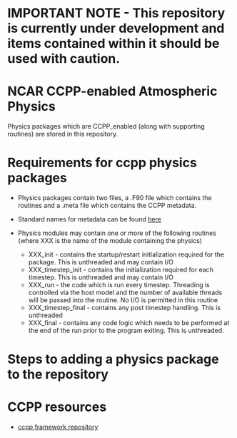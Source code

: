# IMPORTANT NOTE - This repository is currently under development and items contained within it should be used with caution.

# NCAR CCPP-enabled Atmospheric Physics

Physics packages which are CCPP_enabled (along with supporting routines) are stored in this repository.

# Requirements for ccpp physics packages

* Physics packages contain two files, a .F90 file which contains the routines and a .meta file which contains the CCPP metadata.

* Standard names for metadata can be found [here](https://github.com/gold2718/ccpp-framework/wiki/Metadata-standard-names)

* Physics modules may contain one or more of the following routines (where XXX is the name of the module containing the physics)
  * XXX_init - contains the startup/restart initialization required for the package.  This is unthreaded and may contain I/O
  * XXX_timestep_init - contains the initialization required for each timestep.  This is unthreaded and may contain I/O
  * XXX_run - the code which is run every timestep.  Threading is controlled via the host model and the number of available threads will be passed into the routine.  No I/O is permitted in this routine
  * XXX_timestep_final - contains any post timestep handling.  This is unthreaded
  * XXX_final -  contains any code logic which needs to be performed at the end of the run prior to the program exiting.  This is unthreaded.

# Steps to adding a physics package to the repository

# CCPP resources

* [ccpp framework repository](https://github.com/NCAR/ccpp-framework)

